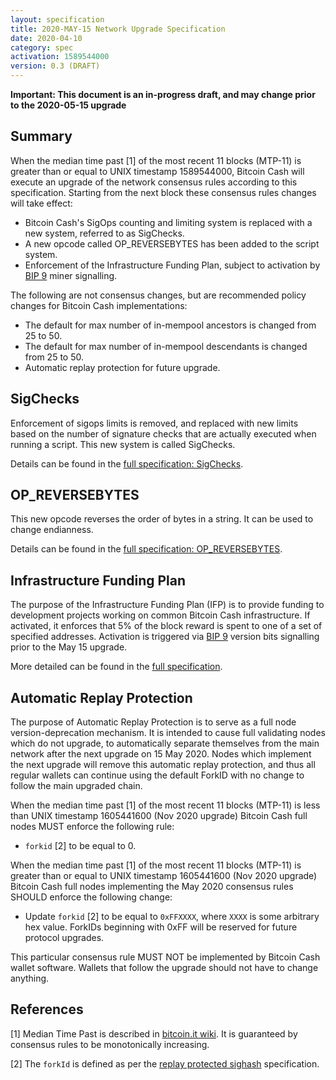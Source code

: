 ```yaml
---
layout: specification
title: 2020-MAY-15 Network Upgrade Specification
date: 2020-04-10
category: spec
activation: 1589544000
version: 0.3 (DRAFT)
---
```


**Important: This document is an in-progress draft, and may change prior to the 2020-05-15 upgrade**

## Summary

When the median time past [1] of the most recent 11 blocks (MTP-11) is greater than or equal to UNIX timestamp 1589544000,
Bitcoin Cash will execute an upgrade of the network consensus rules according to this specification.
Starting from the next block these consensus rules changes will take effect:

* Bitcoin Cash's SigOps counting and limiting system is replaced with a new system, referred to as SigChecks.
* A new opcode called OP_REVERSEBYTES has been added to the script system.
* Enforcement of the Infrastructure Funding Plan, subject to activation by [BIP 9](https://github.com/bitcoin/bips/blob/master/bip-0009.mediawiki)  miner signalling.

The following are not consensus changes, but are recommended policy changes for Bitcoin Cash implementations:

* The default for max number of in-mempool ancestors is changed from 25 to 50.
* The default for max number of in-mempool descendants is changed from 25 to 50.
* Automatic replay protection for future upgrade.

## SigChecks

Enforcement of sigops limits is removed, and replaced with new limits based on the number of signature checks that are actually executed when running a script. This new system is called SigChecks.

Details can be found in the [full specification: SigChecks](https://github.com/bitcoincashorg/bitcoincash.org/blob/master/spec/2020-05-15-sigchecks.md).

## OP_REVERSEBYTES

This new opcode reverses the order of bytes in a string. It can be used to change endianness.

Details can be found in the [full specification: OP_REVERSEBYTES](https://github.com/bitcoincashorg/bitcoincash.org/blob/master/spec/2020-05-15-op_reversebytes.md).

## Infrastructure Funding Plan

The purpose of the Infrastructure Funding Plan (IFP) is to provide funding to development projects working on common Bitcoin Cash infrastructure. 
If activated, it enforces that 5% of the block reward is spent to one of a set of specified addresses. 
Activation is triggered via [BIP 9](https://github.com/bitcoin/bips/blob/master/bip-0009.mediawiki) version bits signalling prior to the May 15 upgrade.

More detailed can be found in the [full specification](https://github.com/bitcoincashorg/bitcoincash.org/blob/master/spec/2020-05-15-ifp.md).

## Automatic Replay Protection

The purpose of Automatic Replay Protection is to serve as a full node version-deprecation mechanism. It is intended to cause 
full validating nodes which do not upgrade, to automatically separate themselves from the main network after the next
upgrade on 15 May 2020. Nodes which implement the next upgrade will remove this automatic replay protection, and thus all regular
wallets can continue using the default ForkID with no change to follow the main upgraded chain.

When the median time past [1] of the most recent 11 blocks (MTP-11) is less than UNIX timestamp 1605441600 (Nov 2020 upgrade)
Bitcoin Cash full nodes MUST enforce the following rule:

 * `forkid` [2] to be equal to 0.

When the median time past [1] of the most recent 11 blocks (MTP-11) is greater than or equal to UNIX timestamp 1605441600
(Nov 2020 upgrade) Bitcoin Cash full nodes implementing the May 2020 consensus rules SHOULD enforce the following change:

 * Update `forkid` [2] to be equal to `0xFFXXXX`, where `XXXX` is some arbitrary hex value.
   ForkIDs beginning with 0xFF will be reserved for future protocol upgrades.

This particular consensus rule MUST NOT be implemented by Bitcoin Cash wallet software. Wallets that follow the upgrade
should not have to change anything.

## References

[1] Median Time Past is described in [bitcoin.it wiki](https://en.bitcoin.it/wiki/Block_timestamp).
It is guaranteed by consensus rules to be monotonically increasing.

[2] The `forkId` is defined as per the [replay protected sighash](replay-protected-sighash.md) specification.
